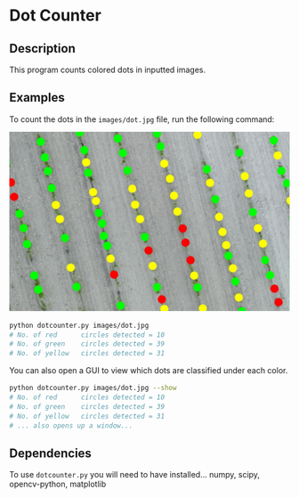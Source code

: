 # Dot Counter

## Description

This program counts colored dots in inputted images.

## Examples

To count the dots in the `images/dot.jpg` file, run the following command:

![](images/dots.jpg)

```sh
python dotcounter.py images/dot.jpg
# No. of red      circles detected = 10
# No. of green    circles detected = 39
# No. of yellow   circles detected = 31
```

You can also open a GUI to view which dots are classified under each color.

```sh
python dotcounter.py images/dot.jpg --show
# No. of red      circles detected = 10
# No. of green    circles detected = 39
# No. of yellow   circles detected = 31
# ... also opens up a window...
```

## Dependencies

To use `dotcounter.py` you will need to have installed...
numpy, scipy, opencv-python, matplotlib

